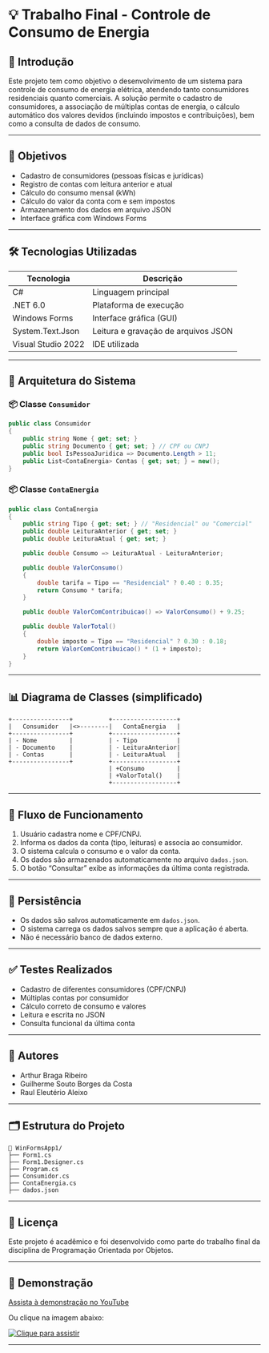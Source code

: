 # 💡 Trabalho Final - Controle de Consumo de Energia

## 📘 Introdução

Este projeto tem como objetivo o desenvolvimento de um sistema para controle de consumo de energia elétrica, atendendo tanto consumidores residenciais quanto comerciais. A solução permite o cadastro de consumidores, a associação de múltiplas contas de energia, o cálculo automático dos valores devidos (incluindo impostos e contribuições), bem como a consulta de dados de consumo.

---

## 🎯 Objetivos

- Cadastro de consumidores (pessoas físicas e jurídicas)
- Registro de contas com leitura anterior e atual
- Cálculo do consumo mensal (kWh)
- Cálculo do valor da conta com e sem impostos
- Armazenamento dos dados em arquivo JSON
- Interface gráfica com Windows Forms

---

## 🛠️ Tecnologias Utilizadas

| Tecnologia         | Descrição                          |
|--------------------|--------------------------------------|
| C#                 | Linguagem principal                  |
| .NET 6.0           | Plataforma de execução               |
| Windows Forms      | Interface gráfica (GUI)             |
| System.Text.Json   | Leitura e gravação de arquivos JSON |
| Visual Studio 2022 | IDE utilizada                        |

---

## 🧱 Arquitetura do Sistema

### 📦 Classe `Consumidor`
```csharp
public class Consumidor
{
    public string Nome { get; set; }
    public string Documento { get; set; } // CPF ou CNPJ
    public bool IsPessoaJuridica => Documento.Length > 11;
    public List<ContaEnergia> Contas { get; set; } = new();
}
```

### 📦 Classe `ContaEnergia`
```csharp
public class ContaEnergia
{
    public string Tipo { get; set; } // "Residencial" ou "Comercial"
    public double LeituraAnterior { get; set; }
    public double LeituraAtual { get; set; }

    public double Consumo => LeituraAtual - LeituraAnterior;

    public double ValorConsumo()
    {
        double tarifa = Tipo == "Residencial" ? 0.40 : 0.35;
        return Consumo * tarifa;
    }

    public double ValorComContribuicao() => ValorConsumo() + 9.25;

    public double ValorTotal()
    {
        double imposto = Tipo == "Residencial" ? 0.30 : 0.18;
        return ValorComContribuicao() * (1 + imposto);
    }
}
```

---

## 📊 Diagrama de Classes (simplificado)
```
+----------------+          +------------------+
|   Consumidor   |<>--------|   ContaEnergia   |
+----------------+          +------------------+
| - Nome         |          | - Tipo           |
| - Documento    |          | - LeituraAnterior|
| - Contas       |          | - LeituraAtual   |
+----------------+          +------------------+
                            | +Consumo         |
                            | +ValorTotal()    |
                            +------------------+
```

---

## 🔁 Fluxo de Funcionamento

1. Usuário cadastra nome e CPF/CNPJ.
2. Informa os dados da conta (tipo, leituras) e associa ao consumidor.
3. O sistema calcula o consumo e o valor da conta.
4. Os dados são armazenados automaticamente no arquivo `dados.json`.
5. O botão “Consultar” exibe as informações da última conta registrada.

---

## 💾 Persistência

- Os dados são salvos automaticamente em `dados.json`.
- O sistema carrega os dados salvos sempre que a aplicação é aberta.
- Não é necessário banco de dados externo.

---

## ✅ Testes Realizados

- Cadastro de diferentes consumidores (CPF/CNPJ)
- Múltiplas contas por consumidor
- Cálculo correto de consumo e valores
- Leitura e escrita no JSON
- Consulta funcional da última conta

---

## 👥 Autores

- Arthur Braga Ribeiro
- Guilherme Souto Borges da Costa
- Raul Eleutério Aleixo

---

## 🗂️ Estrutura do Projeto

```
📁 WinFormsApp1/
├── Form1.cs
├── Form1.Designer.cs
├── Program.cs
├── Consumidor.cs
├── ContaEnergia.cs
├── dados.json
```

---

## 📝 Licença

Este projeto é acadêmico e foi desenvolvido como parte do trabalho final da disciplina de Programação Orientada por Objetos.

---

## 🎥 Demonstração

[Assista à demonstração no YouTube](https://youtu.be/XXzHjpF9p2k)

Ou clique na imagem abaixo:

[![Clique para assistir](https://img.youtube.com/vi/XXzHjpF9p2k/0.jpg)](https://youtu.be/XXzHjpF9p2k)

---
